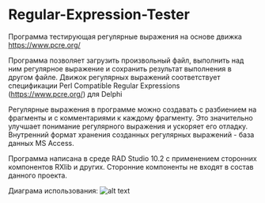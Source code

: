 # Regular-Expression-Tester
Программа тестирующая регулярные выражения на основе движка https://www.pcre.org/ 

Программа позволяет загрузить произвольный файл, выполнить над ним регулярное выражение и сохранить результат выполнения в другом файле.
Движок регулярных выражений соответствует спецификации Perl Compatible Regular Expressions (https://www.pcre.org/) для Delphi

Регулярные выражения в программе можно создавать с разбиением на фрагменты и с комментариями к каждому фрагменту. 
Это значительно улучшает понимание регулярного выражения и ускоряет его отладку. 
Внутренний формат хранения созданных регулярных выражений - база данных MS Access. 

Программа написана в среде RAD Studio 10.2 c применением сторонних компонентов RXlib и других. 
Сторонние компоненты не входят в состав данного проекта.

Диаграма использования:
![alt text](https://github.com/Indemsys/Regular-Expression-Tester/blob/master/HowToUse.PNG)
